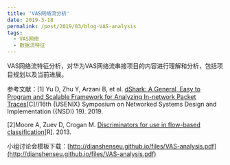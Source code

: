 ```yaml
---
title: 'VAS网络流分析'
date: 2019-3-18
permalink: /post/2019/03/blog-VAS-analysis
tags:
  - VAS网络
  - 数据流特征
---
```


VAS网络流特征分析，对华为VAS网络流串接项目的内容进行理解和分析，包括项目规划以及当前进展。

参考文献：[1] Yu D, Zhu Y, Arzani B, et al. [dShark: A General, Easy to Program and Scalable Framework for Analyzing In-network Packet Traces](https://www.usenix.org/system/files/nsdi19spring_yu_prepub.pdf "dShark: A General, Easy to Program and Scalable Framework for Analyzing In-network Packet Traces")[C]//16th {USENIX} Symposium on Networked Systems Design and Implementation ({NSDI} 19). 2019.

[2]Moore A, Zuev D, Crogan M. [Discriminators for use in flow-based classification](https://qmro.qmul.ac.uk/xmlui/bitstream/handle/123456789/5050/RR-05-13.pdf?sequence=1 "Discriminators for use in flow-based classification")[R]. 2013.

小组讨论会模板下载：[http://dianshenseu.github.io/files/VAS-analysis.pdf](http://dianshenseu.github.io/files/VAS-analysis.pdf)



